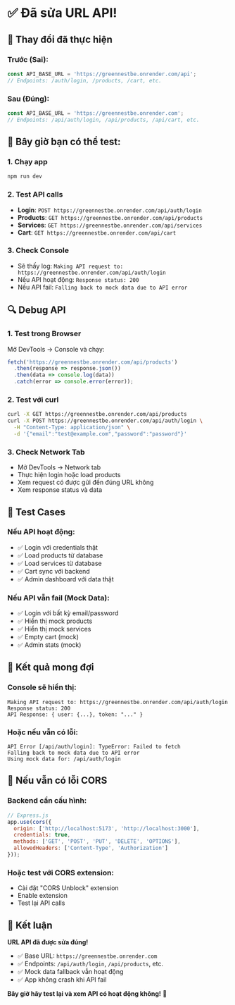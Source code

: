 # ✅ Đã sửa URL API!

## 🔧 Thay đổi đã thực hiện

### **Trước (Sai):**
```typescript
const API_BASE_URL = 'https://greennestbe.onrender.com/api';
// Endpoints: /auth/login, /products, /cart, etc.
```

### **Sau (Đúng):**
```typescript
const API_BASE_URL = 'https://greennestbe.onrender.com';
// Endpoints: /api/auth/login, /api/products, /api/cart, etc.
```

## 🚀 Bây giờ bạn có thể test:

### **1. Chạy app**
```bash
npm run dev
```

### **2. Test API calls**
- **Login**: `POST https://greennestbe.onrender.com/api/auth/login`
- **Products**: `GET https://greennestbe.onrender.com/api/products`
- **Services**: `GET https://greennestbe.onrender.com/api/services`
- **Cart**: `GET https://greennestbe.onrender.com/api/cart`

### **3. Check Console**
- Sẽ thấy log: `Making API request to: https://greennestbe.onrender.com/api/auth/login`
- Nếu API hoạt động: `Response status: 200`
- Nếu API fail: `Falling back to mock data due to API error`

## 🔍 Debug API

### **1. Test trong Browser**
Mở DevTools → Console và chạy:
```javascript
fetch('https://greennestbe.onrender.com/api/products')
  .then(response => response.json())
  .then(data => console.log(data))
  .catch(error => console.error(error));
```

### **2. Test với curl**
```bash
curl -X GET https://greennestbe.onrender.com/api/products
curl -X POST https://greennestbe.onrender.com/api/auth/login \
  -H "Content-Type: application/json" \
  -d '{"email":"test@example.com","password":"password"}'
```

### **3. Check Network Tab**
- Mở DevTools → Network tab
- Thực hiện login hoặc load products
- Xem request có được gửi đến đúng URL không
- Xem response status và data

## 📱 Test Cases

### **Nếu API hoạt động:**
- ✅ Login với credentials thật
- ✅ Load products từ database
- ✅ Load services từ database
- ✅ Cart sync với backend
- ✅ Admin dashboard với data thật

### **Nếu API vẫn fail (Mock Data):**
- ✅ Login với bất kỳ email/password
- ✅ Hiển thị mock products
- ✅ Hiển thị mock services
- ✅ Empty cart (mock)
- ✅ Admin stats (mock)

## 🎯 Kết quả mong đợi

### **Console sẽ hiển thị:**
```
Making API request to: https://greennestbe.onrender.com/api/auth/login
Response status: 200
API Response: { user: {...}, token: "..." }
```

### **Hoặc nếu vẫn có lỗi:**
```
API Error [/api/auth/login]: TypeError: Failed to fetch
Falling back to mock data due to API error
Using mock data for: /api/auth/login
```

## 🔧 Nếu vẫn có lỗi CORS

### **Backend cần cấu hình:**
```javascript
// Express.js
app.use(cors({
  origin: ['http://localhost:5173', 'http://localhost:3000'],
  credentials: true,
  methods: ['GET', 'POST', 'PUT', 'DELETE', 'OPTIONS'],
  allowedHeaders: ['Content-Type', 'Authorization']
}));
```

### **Hoặc test với CORS extension:**
- Cài đặt "CORS Unblock" extension
- Enable extension
- Test lại API calls

## 🎉 Kết luận

**URL API đã được sửa đúng!** 

- ✅ Base URL: `https://greennestbe.onrender.com`
- ✅ Endpoints: `/api/auth/login`, `/api/products`, etc.
- ✅ Mock data fallback vẫn hoạt động
- ✅ App không crash khi API fail

**Bây giờ hãy test lại và xem API có hoạt động không!** 🚀
